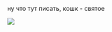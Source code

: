 ну что тут писать, кошк - святое

<img src="https://media.tenor.com/ZmkoHYMLGsIAAAAe/%D0%BA%D0%BE%D0%BC%D0%B0%D1%80%D1%83-%D0%BA%D0%BE%D1%82.png" />
